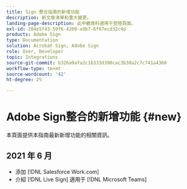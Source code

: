 ```yaml
---
title: Sign 整合指南的新增功能
description: 新文章清單和重大變更。
landing-page-description: 此中繼資料適用于登陸頁面。
exl-id: 204e5f43-59f6-4200-a9b7-6f67ecd32c4d
products: Adobe Sign
type: Documentation
solution: Acrobat Sign, Adobe Sign
role: User, Developer
topic: Integrations
source-git-commit: b326a9afa2c16333d390cac3b30a2c7c741a4360
workflow-type: tm+mt
source-wordcount: '42'
ht-degree: 2%

---
```


# Adobe Sign整合的新增功能 {#new}

本頁面提供本指南最新新增功能的相關資訊。

## 2021 年 6 月

* 添加 [!DNL Salesforce Work.com]
* 介紹 [!DNL Live Sign] 適用于 [!DNL Microsoft Teams]



